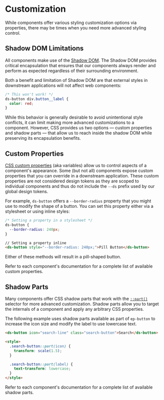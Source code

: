 # Customization

While components offer various styling customization options via
properties, there may be times when you need more advanced styling control.

## Shadow DOM Limitations

All components make use of the
[Shadow DOM](https://developer.mozilla.org/en-US/docs/Web/Web_Components/Using_shadow_DOM).
The Shadow DOM provides critical encapsulation that ensures that our components
always render and perform as expected regardless of their surrounding
environment.

Both a benefit and limitation of Shadow DOM are that external styles in
downstream applications will not affect web components:

```css
/* This won't work! */
ds-button div.button__label {
  color: red;
}
```

While this behavior is generally desirable to avoid unintentional style
conflicts, it can limit making more advanced customizations to a component.
However, CSS provides us two options — custom properties and shadow parts — that
allow us to reach inside the shadow DOM while preserving its encapsulation
benefits.

## Custom Properties

[CSS custom properties](https://developer.mozilla.org/en-US/docs/Web/CSS/--*)
(aka variables) allow us to control aspects of a component's appearance. Some
(but not all) components expose custom properties that you can override in a
downstream application. These custom properties are not considered design tokens
as they are scoped to individual components and thus do not include the `--ds`
prefix used by our global design tokens.

For example, `ds-button` offers a `--border-radius` property that you might use
to modify the shape of a button. You can set this property either via a
stylesheet or using inline styles:

```css
/* Setting a property in a stylesheet */
ds-button {
  --border-radius: 240px;
}
```

```html
// Setting a property inline 
<ds-button style="--border-radius: 240px;">Pill Button</ds-button>
```

Either of these methods will result in a pill-shaped button.

Refer to each component's documentation for a complete list of available custom
properties.

## Shadow Parts

Many components offer CSS shadow parts that work with the
[`::part()`](https://developer.mozilla.org/en-US/docs/Web/CSS/::part) selector
for more advanced customization. Shadow parts allow you to target the internals
of a component and apply any arbitrary CSS properties.

The following example uses shadow parts available as part of `ep-button` to
increase the icon size and modify the label to use lowercase text.

```html
<ds-button icon="search-line" class="search-button">Search</ds-button>

<style>
  .search-button::part(icon) {
    transform: scale(1.5);
  }

  .search-button::part(label) {
    text-transform: lowercase;
  }
</style>
```

Refer to each component's documentation for a complete list of available shadow
parts.

